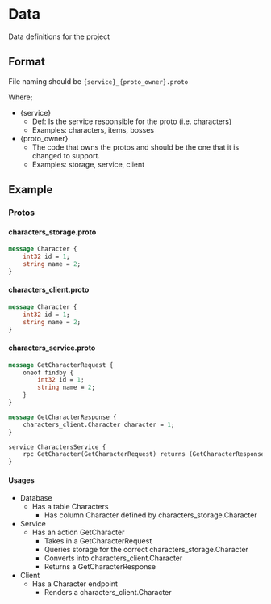 # Data

Data definitions for the project

## Format

File naming should be `{service}_{proto_owner}.proto`

Where;

+ {service}
  + Def: Is the service responsible for the proto (i.e. characters)
  + Examples: characters, items, bosses
+ {proto_owner}
  + The code that owns the protos and should be the one that it is changed to support.
  + Examples: storage, service, client

## Example

### Protos

#### characters_storage.proto

```proto
message Character {
    int32 id = 1;
    string name = 2;
}
```

#### characters_client.proto

```proto
message Character {
    int32 id = 1;
    string name = 2;
}
```

#### characters_service.proto

```proto
message GetCharacterRequest {
    oneof findby {
        int32 id = 1;
        string name = 2;
    }
}

message GetCharacterResponse {
    characters_client.Character character = 1;
}

service CharactersService {
    rpc GetCharacter(GetCharacterRequest) returns (GetCharacterResponse){}
}

```

#### Usages

+ Database
  + Has a table Characters
    + Has column Character defined by characters_storage.Character
+ Service
  + Has an action GetCharacter
    + Takes in a GetCharacterRequest
    + Queries storage for the correct characters_storage.Character
    + Converts into characters_client.Character
    + Returns a GetCharacterResponse
+ Client
  + Has a Character endpoint
    + Renders a characters_client.Character

